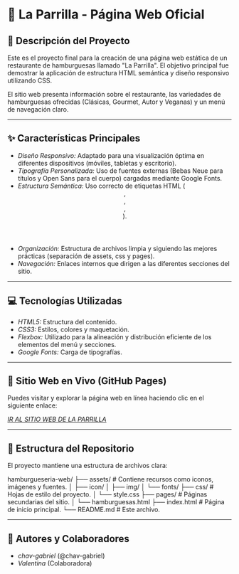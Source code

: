 # 🍔 La Parrilla - Página Web Oficial

## 📝 Descripción del Proyecto

Este es el proyecto final para la creación de una página web estática de un restaurante de hamburguesas llamado "La Parrilla". El objetivo principal fue demostrar la aplicación de estructura HTML semántica y diseño responsivo utilizando CSS.

El sitio web presenta información sobre el restaurante, las variedades de hamburguesas ofrecidas (Clásicas, Gourmet, Autor y Veganas) y un menú de navegación claro.

---

## ✨ Características Principales

* *Diseño Responsivo:* Adaptado para una visualización óptima en diferentes dispositivos (móviles, tabletas y escritorio).
* *Tipografía Personalizada:* Uso de fuentes externas (Bebas Neue para títulos y Open Sans para el cuerpo) cargadas mediante Google Fonts.
* *Estructura Semántica:* Uso correcto de etiquetas HTML (<header>, <nav>, <section>, <footer>).
* *Organización:* Estructura de archivos limpia y siguiendo las mejores prácticas (separación de assets, css y pages).
* *Navegación:* Enlaces internos que dirigen a las diferentes secciones del sitio.

---

## 💻 Tecnologías Utilizadas

* *HTML5:* Estructura del contenido.
* *CSS3:* Estilos, colores y maquetación.
* *Flexbox:* Utilizado para la alineación y distribución eficiente de los elementos del menú y secciones.
* *Google Fonts:* Carga de tipografías.

---

## 🔗 Sitio Web en Vivo (GitHub Pages)

Puedes visitar y explorar la página web en línea haciendo clic en el siguiente enlace:

[*IR AL SITIO WEB DE LA PARRILLA*](https://chav-gabriel.github.io/hamburgueseria-web/)

---

## 📁 Estructura del Repositorio

El proyecto mantiene una estructura de archivos clara:

hamburgueseria-web/
├── assets/                  # Contiene recursos como iconos, imágenes y fuentes.
│   ├── icon/
│   ├── img/
│   └── fonts/
├── css/                     # Hojas de estilo del proyecto.
│   └── style.css
├── pages/                   # Páginas secundarias del sitio.
│   └── hamburguesas.html
├── index.html               # Página de inicio principal.
└── README.md                # Este archivo.

---

## 👥 Autores y Colaboradores

* *chav-gabriel* (@chav-gabriel)
* *Valentina* (Colaboradora)
